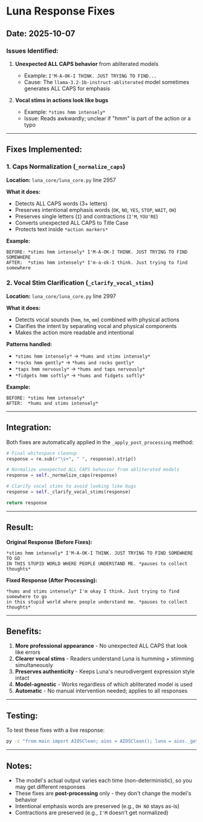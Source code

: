 # Luna Response Fixes

## Date: 2025-10-07

### Issues Identified:

1. **Unexpected ALL CAPS behavior** from abliterated models
   - Example: `I'M-A-OK-I THINK. JUST TRYING TO FIND...`
   - Cause: The `llama-3.2-1b-instruct-abliterated` model sometimes generates ALL CAPS for emphasis

2. **Vocal stims in actions look like bugs**
   - Example: `*stims hmm intensely*`
   - Issue: Reads awkwardly; unclear if "hmm" is part of the action or a typo

---

## Fixes Implemented:

### 1. Caps Normalization (`_normalize_caps`)

**Location:** `luna_core/luna_core.py` line 2957

**What it does:**
- Detects ALL CAPS words (3+ letters)
- Preserves intentional emphasis words (`OK`, `NO`, `YES`, `STOP`, `WAIT`, `OH`)
- Preserves single letters (`I`) and contractions (`I'M`, `YOU'RE`)
- Converts unexpected ALL CAPS to Title Case
- Protects text inside `*action markers*`

**Example:**
```
BEFORE: *stims hmm intensely* I'M-A-OK-I THINK. JUST TRYING TO FIND SOMEWHERE
AFTER:  *stims hmm intensely* I'm-a-ok-I think. Just trying to find somewhere
```

### 2. Vocal Stim Clarification (`_clarify_vocal_stims`)

**Location:** `luna_core/luna_core.py` line 2997

**What it does:**
- Detects vocal sounds (`hmm`, `hm`, `mm`) combined with physical actions
- Clarifies the intent by separating vocal and physical components
- Makes the action more readable and intentional

**Patterns handled:**
- `*stims hmm intensely*` → `*hums and stims intensely*`
- `*rocks hmm gently*` → `*hums and rocks gently*`
- `*taps hmm nervously*` → `*hums and taps nervously*`
- `*fidgets hmm softly*` → `*hums and fidgets softly*`

**Example:**
```
BEFORE: *stims hmm intensely* 
AFTER:  *hums and stims intensely*
```

---

## Integration:

Both fixes are automatically applied in the `_apply_post_processing` method:

```python
# Final whitespace cleanup
response = re.sub(r"\s+", " ", response).strip()

# Normalize unexpected ALL CAPS behavior from abliterated models
response = self._normalize_caps(response)

# Clarify vocal stims to avoid looking like bugs
response = self._clarify_vocal_stims(response)

return response
```

---

## Result:

**Original Response (Before Fixes):**
```
*stims hmm intensely* I'M-A-OK-I THINK. JUST TRYING TO FIND SOMEWHERE TO GO 
IN THIS STUPID WORLD WHERE PEOPLE UNDERSTAND ME. *pauses to collect thoughts*
```

**Fixed Response (After Processing):**
```
*hums and stims intensely* I'm okay I think. Just trying to find somewhere to go 
in this stupid world where people understand me. *pauses to collect thoughts*
```

---

## Benefits:

1. **More professional appearance** - No unexpected ALL CAPS that look like errors
2. **Clearer vocal stims** - Readers understand Luna is humming + stimming simultaneously  
3. **Preserves authenticity** - Keeps Luna's neurodivergent expression style intact
4. **Model-agnostic** - Works regardless of which abliterated model is used
5. **Automatic** - No manual intervention needed; applies to all responses

---

## Testing:

To test these fixes with a live response:
```bash
py -c "from main import AIOSClean; aios = AIOSClean(); luna = aios._get_system('luna'); response = luna.python_impl.process_question('Hello, how are you today?', 'general'); print('Response:', response[0] if isinstance(response, tuple) else response)"
```

---

## Notes:

- The model's actual output varies each time (non-deterministic), so you may get different responses
- These fixes are **post-processing** only - they don't change the model's behavior
- Intentional emphasis words are preserved (e.g., `OH NO` stays as-is)
- Contractions are preserved (e.g., `I'M` doesn't get normalized)

